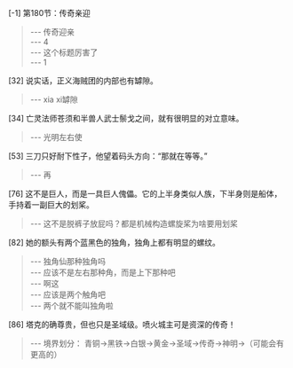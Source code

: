 
[-1] 第180节：传奇亲迎
>--- 传奇迎亲<br>
>--- 4<br>
>--- 这个标题厉害了<br>
>--- 1<br>

[32] 说实话，正义海贼团的内部也有罅隙。
>--- xia    xi罅隙<br>

[34] 亡灵法师苍须和半兽人武士鬃戈之间，就有很明显的对立意味。
>--- 光明左右使<br>

[53] 三刀只好耐下性子，他望着码头方向：“那就在等等。”
>--- 再<br>

[76] 这不是巨人，而是一具巨人傀儡。它的上半身类似人族，下半身则是船体，手持着一副巨大的划桨。
>--- 这不是脱裤子放屁吗？都是机械构造螺旋桨为啥要用划桨<br>

[82] 她的额头有两个蓝黑色的独角，独角上都有明显的螺纹。
>--- 独角仙那种独角吗<br>
>--- 应该不是左右那种角，而是上下那种吧<br>
>--- 啊这<br>
>--- 应该是两个触角吧<br>
>--- 两个就不能叫独角啦<br>

[86] 塔克的确尊贵，但也只是圣域级。喷火城主可是资深的传奇！
>--- 境界划分：
青铜→黑铁→白银→黄金→圣域→传奇→神明→（可能会有更高的）<br>
